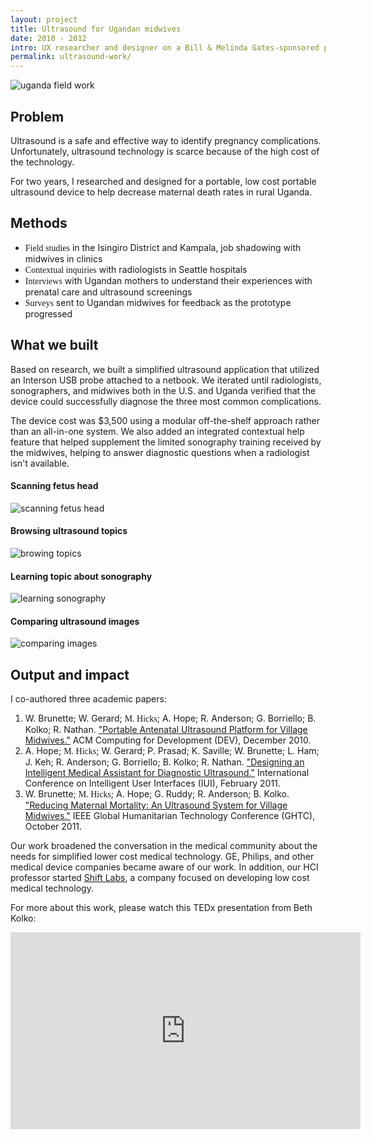 ```yaml
---
layout: project
title: Ultrasound for Ugandan midwives
date: 2010 - 2012
intro: UX researcher and designer on a Bill & Melinda Gates-sponsored project focused on building a low-cost ultrasound device for midwives in developing regions, specifically for women working in rural environments.
permalink: ultrasound-work/
---
```



<div class="page-content-alternative">
  <div class="wrapper">
    <div class="grid-display">
      <div class="row projectBody">
       <div class="col-2">
       </div>
       <div class="col-8">
<!--         <p>Based on research and resource constraints, we built a simplified ultrasound application that utilized an Interson USB probe attached to a netbook. The most basic interactions were prioritized first, such as filling in the patient record and performing a simple scan. We iterated until radiologists, sonographers, and midwives both in the U.S. and Uganda verified that the device could successfully diagnose the three most common complications.</p>
        <p>We were able to get the cost of the device to $3,500 using a modular off-the-shelf approach rather than an all-in-one system. We also added an integrated contextual help feature that helped supplement the limited sonography training received by the midwives, helping to answer diagnostic questions when a radiologist isn't available.</p> -->
        <img src="../assets/images/midwife2.jpg" alt="uganda field work">
        <h2 class="projectTitle spacingDeliverables">Problem</h2>
        <p>Ultrasound is a safe and effective way to identify pregnancy complications. Unfortunately, ultrasound technology is scarce because of the high cost of the technology.</p>
<p>For two years, I researched and designed for a portable, low cost portable ultrasound device to help decrease maternal death rates in rural Uganda.</p>
      </div>
    </div>
  
  </div>

</div>
</div>



<div class="page-content">
  <div class="wrapper">
    <div class="grid-display">
      <div class="row projectBody">
       <div class="col-2">
       </div>
       <div class="col-8">
        <h2 class="projectTitle">Methods</h2>
<!--         <p>After working with stakeholders on the research objectives, I decided to utilize semi-structured interviews with the following sample groups to meet the research objectives:</p> -->
        <ul>
          <li>
        <span style="font-family:GT-Walsheim-Medium">Field studies</span> in the Isingiro District and Kampala, job shadowing with midwives in clinics</li>
        <li class="objectiveResearchList"><span style="font-family:GT-Walsheim-Medium">Contextual inquiries</span> with radiologists in Seattle hospitals</li>
        <li class="objectiveResearchList"><span style="font-family:GT-Walsheim-Medium">Interviews</span> with Ugandan mothers to understand their experiences with prenatal care and ultrasound screenings</li>
        <li class="objectiveResearchList"><span style="font-family:GT-Walsheim-Medium">Surveys</span> sent to Ugandan midwives for feedback as the prototype progressed</li>
      </ul>
      </div>
    </div>
  </div>

</div>
</div>
<div class="page-content-alternative">
  <div class="wrapper">
    <div class="grid-display">
      <div class="row projectBody">
       <div class="col-2">
       </div>
       <div class="col-8">
        <h2 class="projectTitle spacingDeliverables">What we built</h2>
        <p>Based on research, we built a simplified ultrasound application that utilized an Interson USB probe attached to a netbook. We iterated until radiologists, sonographers, and midwives both in the U.S. and Uganda verified that the device could successfully diagnose the three most common complications.</p>
        <p>The device cost was $3,500 using a modular off-the-shelf approach rather than an all-in-one system. We also added an integrated contextual help feature that helped supplement the limited sonography training received by the midwives, helping to answer diagnostic questions when a radiologist isn't available.</p>
        <h4 class="projectImage">Scanning fetus head</h4>
        <img src="../assets/images/ultrasound11.png" alt="scanning fetus head">
        <h4 class="projectImage">Browsing ultrasound topics</h4>
        <img src="../assets/images/ultrasound2.png" alt="browing topics">
        <h4 class="projectImage">Learning topic about sonography</h4>
        <img src="../assets/images/ultrasound12.png" alt="learning sonography">
        <h4 class="projectImage">Comparing ultrasound images</h4>
        <img src="../assets/images/ultrasound13.png" alt="comparing images">
      </div>
    </div>
  
  </div>

</div>
</div>





<div class="page-content">

  <div class="wrapper">
    <div class="grid-display">
      <div class="row">
       <div class="col-2">
       </div>
       <div class="col-8">
       <h2 class="projectTitle">Output and impact</h2>
        <p>
        I co-authored three academic papers:</p>
        <ol>
          <li class="objectiveResearchList">W. Brunette; W. Gerard; <span style="font-family:GT-Walsheim-Medium">M. Hicks</span>; A. Hope; R. Anderson; G. Borriello; B. Kolko; R. Nathan. <a href="../assets/papers/Ultrasound-Dev2010.pdf">"Portable Antenatal Ultrasound Platform for Village Midwives."</a> ACM Computing for Development (DEV), December 2010.</li>
          <li class="objectiveResearchList">A. Hope; <span style="font-family:GT-Walsheim-Medium">M. Hicks</span>; W. Gerard; P. Prasad; K. Saville; W. Brunette; L. Ham; J. Keh; R. Anderson; G. Borriello; B. Kolko; R. Nathan. <a href="../assets/papers/UltrasoundAssistantIUI4DR.pdf">"Designing an Intelligent Medical Assistant for Diagnostic Ultrasound."</a>  International Conference on Intelligent User Interfaces (IUI), February 2011.</li>
          <li class="objectiveResearchList">W. Brunette; <span style="font-family:GT-Walsheim-Medium">M. Hicks</span>; A. Hope; G. Ruddy; R. Anderson; B. Kolko. <a href="../assets/papers/IEEEGHTCUltrasound2011.pdf">"Reducing Maternal Mortality: An Ultrasound System for Village Midwives."</a> IEEE Global Humanitarian Technology Conference (GHTC), October 2011.</li>
        </ol>
<p>
         Our work broadened the conversation in the medical community about the needs for simplified lower cost medical technology. GE, Philips, and other medical device companies became aware of our work. In addition, our HCI professor started <a href="http://www.shiftlabs.com/">Shift Labs</a>, a company focused on developing low cost medical technology.</p>
        <p>For more about this work, please watch this TEDx presentation from Beth Kolko:</p>
      </div>
    </div>
 <div class="col-12">
  <div class="embed-container"><iframe width="560" height="315" src="https://www.youtube.com/embed/1HqZXMXrJsg" frameborder="0" allow="accelerometer; autoplay; encrypted-media; gyroscope; picture-in-picture" allowfullscreen></iframe></div></div>
  </div>

</div>
</div>


